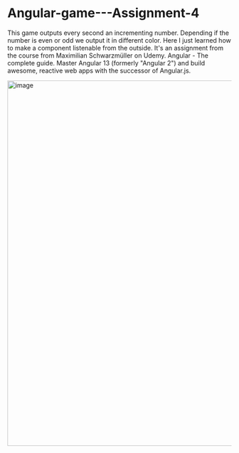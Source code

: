 # Angular-game---Assignment-4
This game outputs every second an incrementing number. Depending if the number is even or odd we output it in different color. Here I just learned how to make a component listenable from the outside. It's an assignment from the course from Maximilian Schwarzmüller on Udemy. Angular - The complete guide. Master Angular 13 (formerly "Angular 2") and build awesome, reactive web apps with the successor of Angular.js.


<img width="822" alt="image" src="https://user-images.githubusercontent.com/90517309/189474477-96266e8b-07dd-4150-9ffe-f8db91472084.png">
